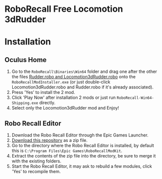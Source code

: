 # RoboRecall Free Locomotion 3dRudder

# Installation

## Oculus Home

1. Go to the `RoboRecall\Binaries\Win64` folder and drag one after the other the files [Rudder.robo and Locomotion3dRudder.robo](https://github.com/3DRudder/RoboReCallFreeLocomotion/releases/latest) onto the `RoboRecallModInstaller.exe` (or just double-click Locomotion3dRudder.robo and Rudder.robo if it's already associated).
2. Press 'Yes' to install the 2 mod.
3. Click 'Play Now' after installation 2 mods or just run `RoboRecall-Win64-Shipping.exe` directly.
4. Select only the Locomotion3dRudder mod and Enjoy!

## Robo Recall Editor

1. Download the Robo Recall Editor through the Epic Games Launcher.
2. [Download this repository](https://github.com/3DRudder/RoboReCallFreeLocomotion/archive/master.zip) as a zip file.
3. Go to the directory where the Robo Recall Editor is installed, by default this is `C:\Program Files\Epic Games\RoboRecallModKit`.
4. Extract the contents of the zip file into the directory, be sure to merge it with the existing folders.
5. Start the Robo Recall Editor, it may ask to rebuild a few modules, click 'Yes' to recompile them.
